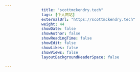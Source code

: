 ---
                title: "scottmckendry.tech"
                tags: [个人网站]
                externalUrl: "https://scottmckendry.tech"
                weight: 44
                showDate: false
                showAuthor: false
                showReadingTime: false
                showEdit: false
                showLikes: false
                showViews: false
                layoutBackgroundHeaderSpace: false
                ---


